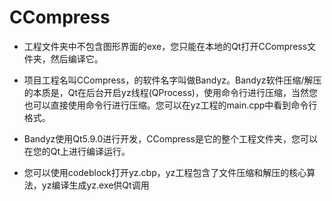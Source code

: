 # CCompress
- 工程文件夹中不包含图形界面的exe，您只能在本地的Qt打开CCompress文件夹，然后编译它。

- 项目工程名叫CCompress，的软件名字叫做Bandyz。Bandyz软件压缩/解压的本质是，Qt在后台开启yz线程(QProcess)，使用命令行进行压缩，当然您也可以直接使用命令行进行压缩。您可以在yz工程的main.cpp中看到命令行格式。

- Bandyz使用Qt5.9.0进行开发，CCompress是它的整个工程文件夹，您可以在您的Qt上进行编译运行。
- 您可以使用codeblock打开yz.cbp，yz工程包含了文件压缩和解压的核心算法，yz编译生成yz.exe供Qt调用




